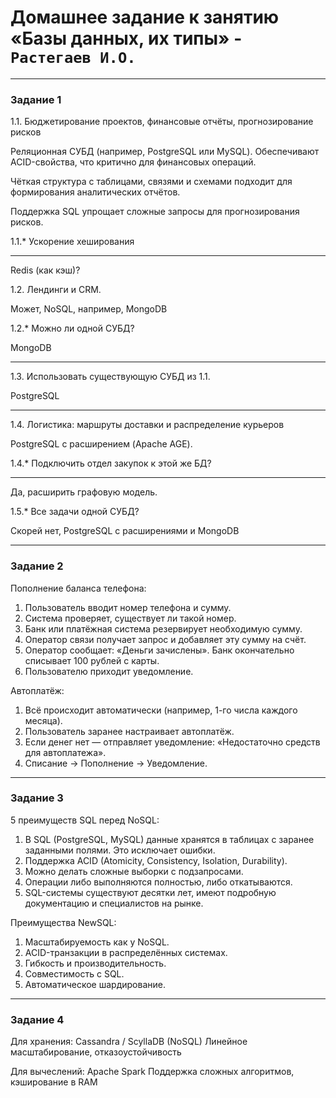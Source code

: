 # Домашнее задание к занятию «Базы данных, их типы» - `Растегаев И.О.`

---


### Задание 1

1.1. Бюджетирование проектов, финансовые отчёты, прогнозирование рисков

Реляционная СУБД (например, PostgreSQL или MySQL).
Обеспечивают ACID-свойства, что критично для финансовых операций.

Чёткая структура с таблицами, связями и схемами подходит для формирования аналитических отчётов.

Поддержка SQL упрощает сложные запросы для прогнозирования рисков.

1.1.* Ускорение хеширования

*********

Redis (как кэш)?

1.2. Лендинги и CRM.

Может, NoSQL, например, MongoDB

1.2.* Можно ли одной СУБД?

MongoDB

*********

1.3. Использовать существующую СУБД из 1.1.

PostgreSQL

*********

1.4. Логистика: маршруты доставки и распределение курьеров

PostgreSQL с расширением (Apache AGE).

1.4.* Подключить отдел закупок к этой же БД?

*********

Да, расширить графовую модель.

1.5.* Все задачи одной СУБД?

Скорей нет, PostgreSQL с расширениями и MongoDB

---

### Задание 2

Пополнение баланса телефона:

1. Пользователь вводит номер телефона и сумму.
2. Система проверяет, существует ли такой номер.
3. Банк или платёжная система резервирует необходимую сумму.
4. Оператор связи получает запрос и добавляет эту сумму на счёт.
5. Оператор сообщает: «Деньги зачислены». Банк окончательно списывает 100 рублей с карты.
6. Пользователю приходит уведомление.

Автоплатёж:

1. Всё происходит автоматически (например, 1-го числа каждого месяца).
2. Пользователь заранее настраивает автоплатёж.
3. Если денег нет — отправляет уведомление: «Недостаточно средств для автоплатежа».
4. Списание → Пополнение → Уведомление.


---

### Задание 3

5 преимуществ SQL перед NoSQL:

1. В SQL (PostgreSQL, MySQL) данные хранятся в таблицах с заранее заданными полями. Это исключает ошибки.
2. Поддержка ACID (Atomicity, Consistency, Isolation, Durability).
3. Можно делать сложные выборки с подзапросами.
4. Операции либо выполняются полностью, либо откатываются.
5. SQL-системы существуют десятки лет, имеют подробную документацию и специалистов на рынке.

Преимущества NewSQL:

1. Масштабируемость как у NoSQL.
2. ACID-транзакции в распределённых системах.
3. Гибкость и производительность.
4. Совместимость с SQL.
5. Автоматическое шардирование.

---

### Задание 4

Для хранения:
Cassandra / ScyllaDB (NoSQL)
Линейное масштабирование, отказоустойчивость

Для вычеслений:
Apache Spark
Поддержка сложных алгоритмов, кэширование в RAM


